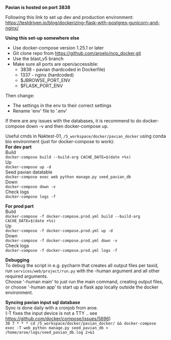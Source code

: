 **Pavian is hosted on port 3838**

Following this link to set up dev and production environment:  
https://testdriven.io/blog/dockerizing-flask-with-postgres-gunicorn-and-nginx/

**Using this set-up somewhere else**   
 *  Use docker-compose version 1.25.1 or later
 *  Git clone repo from  https://github.com/aroelo/ncp_docker.git  
 *  Use the blast_v5 branch
 *  Make sure all ports are open/accessible:
    *  3838 - pavian (hardcoded in Dockerfile)
    *  1337 - nginx (hardcoded)
    *  $JBROWSE_PORT_ENV
    *  $FLASK_PORT_ENV

 
 Then change:  
 *  The settings in the env to their correct settings
 *  Rename 'env' file to '.env'
 
 If there are any issues with the databases, it is recommend to do docker-compose down -v and then docker-compose up.  

Useful cmds in Naktest-01, `/5_workspace/docker/pavian_docker` using conda bio environment (just for docker-compose to work):  
**For dev part**  
Build  
`docker-compose build --build-arg CACHE_DATE=$(date +%s)`  
Up  
`docker-compose up -d`  
Seed pavian datatable  
`docker-compose exec web python manage.py seed_pavian_db`  
Down  
`docker-compose down -v`  
Check logs  
`docker-compose logs -f`


**For prod part**  
 Build  
 `docker-compose -f docker-compose.prod.yml build --build-arg CACHE_DATE=$(date +%s)`  
 Up  
 `docker-compose -f docker-compose.prod.yml up -d`  
 Down  
 `docker-compose -f docker-compose.prod.yml down -v`  
 Check logs  
`docker-compose -f docker-compose.prod.yml logs -f`  
 
 
**Debugging**  
To debug the script in e.g. pycharm that creates all output files per taxid, run `services/web/project/run.py`  with the -human argument and all other required arguments.  
Choose '-human main' to just run the main command, creating output files, or choose '-human app' to start up a flask app locally outside the docker environment.


**Syncing pavian input sql database**  
Sync is done daily with a cronjob from aroe.  
(-T fixes the input device is not a TTY .. see https://github.com/docker/compose/issues/5696)  
`30 7 * * * cd /5_workspace/docker/pavian_docker/ && docker-compose exec -T web python manage.py seed_pavian_db > /home/aroe/logs/seed_pavian_db.log 2>&1`